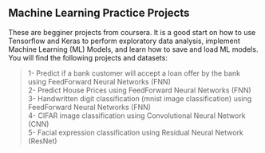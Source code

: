 ## Machine Learning Practice Projects
These are begginer projects from coursera. It is a good start on how to use Tensorflow and Keras to 
perform exploratory data analysis, implement Machine Learning (ML) Models, and learn how to save and load ML models. 
You will find the following projects and datasets:<br>
> 1- Predict if a bank customer will accept a loan offer by the bank using FeedForward Neural Networks (FNN)<br>
2- Predict House Prices using FeedForward Neural Networks (FNN) <br>
3- Handwritten digit classification (mnist image classification) using FeedForward Neural Networks (FNN) <br>
4- CIFAR image classification using Convolutional Neural Network (CNN) <br>
5- Facial expression classification using Residual Neural Network (ResNet) <br>
